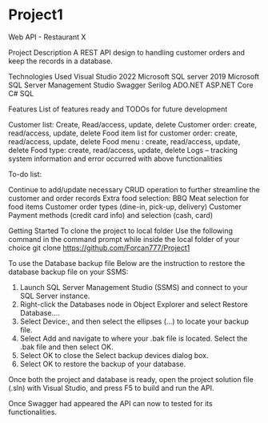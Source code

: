 # Project1
Web API - Restaurant X

Project Description
A REST API design to handling customer orders and keep the records in a database.

Technologies Used
Visual Studio 2022
Microsoft SQL server 2019
Microsoft SQL Server Management Studio
Swagger
Serilog
ADO.NET
ASP.NET Core
C#
SQL

Features
List of features ready and TODOs for future development

Customer list: Create, Read/access, update, delete
Customer order: create, read/access, update, delete
Food item list for customer order: create, read/access, update, delete
Food menu : create, read/access, update, delete
Food type: create, read/access, update, delete
Logs – tracking system information and error occurred with above functionalities

To-do list:

Continue to add/update necessary CRUD operation to further streamline the customer and order records
Extra food selection:  BBQ Meat selection for food items
Customer order types (dine-in, pick-up, delivery)
Customer Payment methods (credit card info) and selection (cash, card)

Getting Started
To clone the project to local folder
Use the following command in the command prompt while inside the local folder of your choice
git clone https://github.com/Forcan777/Project1

To use the Database backup file 
Below are the instruction to restore the database backup file on your SSMS:
1. Launch SQL Server Management Studio (SSMS) and connect to your SQL Server instance.
2. Right-click the Databases node in Object Explorer and select Restore Database....
3. Select Device:, and then select the ellipses (...) to locate your backup file.
4. Select Add and navigate to where your .bak file is located. Select the .bak file and then select OK.
5. Select OK to close the Select backup devices dialog box.
6. Select OK to restore the backup of your database.

Once both the project and database is ready, open the project solution file (.sln) with Visual Studio, and press F5 to build and run the API.

Once Swagger had appeared the API can now to tested for its functionalities.

